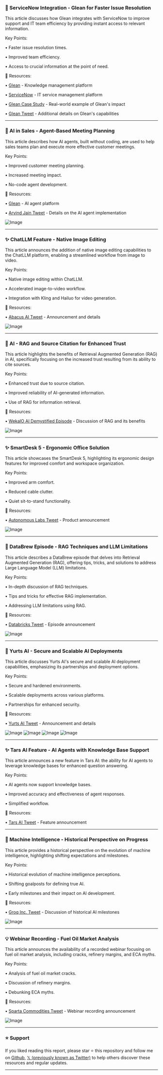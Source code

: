 ### 🤖 ServiceNow Integration - Glean for Faster Issue Resolution

This article discusses how Glean integrates with ServiceNow to improve support and IT team efficiency by providing instant access to relevant information.

Key Points:

• Faster issue resolution times.


• Improved team efficiency.


• Access to crucial information at the point of need.


🔗 Resources:

• [Glean](https://x.com/glean) - Knowledge management platform


• [ServiceNow](https://x.com/ServiceNow) - IT service management platform


• [Glean Case Study](https://glean-it.com/4kmvP3D) - Real-world example of Glean's impact


• [Glean Tweet](https://x.com/glean/status/1900605988807622710) - Additional details on Glean's capabilities

---
### 🚀 AI in Sales - Agent-Based Meeting Planning

This article describes how AI agents, built without coding, are used to help sales teams plan and execute more effective customer meetings.

Key Points:

• Improved customer meeting planning.


• Increased meeting impact.


• No-code agent development.



🔗 Resources:

• [Glean](https://x.com/glean) - AI agent platform


• [Arvind Jain Tweet](https://x.com/jainarvind/status/1900328119854075930) - Details on the AI agent implementation

![Image](https://pbs.twimg.com/ext_tw_video_thumb/1900328029663985664/pu/img/9YwSylqz13vNeKqc.jpg)

---
### ✨ ChatLLM Feature - Native Image Editing

This article announces the addition of native image editing capabilities to the ChatLLM platform, enabling a streamlined workflow from image to video.

Key Points:

• Native image editing within ChatLLM.


• Accelerated image-to-video workflow.


• Integration with Kling and Hailuo for video generation.


🔗 Resources:

• [Abacus AI Tweet](https://x.com/bindureddy/status/1900326804545822903) - Announcement and details


![Image](https://pbs.twimg.com/media/Gl9Qe_eaoAAxu_S?format=jpg&name=900x900)

---
### 🤖 AI - RAG and Source Citation for Enhanced Trust

This article highlights the benefits of Retrieval Augmented Generation (RAG) in AI, specifically focusing on the increased trust resulting from its ability to cite sources.

Key Points:

• Enhanced trust due to source citation.


• Improved reliability of AI-generated information.


• Use of RAG for information retrieval.


🔗 Resources:

• [WekaIO AI Demystified Episode](https://weka.ly/41sn1Ah) - Discussion of RAG and its benefits

![Image](https://pbs.twimg.com/media/Gl8N3jJW4AAWJCZ.jpg)

---
### ✨ SmartDesk 5 - Ergonomic Office Solution

This article showcases the SmartDesk 5, highlighting its ergonomic design features for improved comfort and workspace organization.

Key Points:

• Improved arm comfort.


• Reduced cable clutter.


• Quiet sit-to-stand functionality.


🔗 Resources:

• [Autonomous Labs Tweet](https://x.com/autonomous_labs/status/1900252280894730391) - Product announcement


![Image](https://pbs.twimg.com/amplify_video_thumb/1900252184832598017/img/udj6IqbknQT9uMj_.jpg)

---
### 🤖 DataBrew Episode - RAG Techniques and LLM Limitations

This article describes a DataBrew episode that delves into Retrieval Augmented Generation (RAG), offering tips, tricks, and solutions to address Large Language Model (LLM) limitations.

Key Points:

• In-depth discussion of RAG techniques.


• Tips and tricks for effective RAG implementation.


• Addressing LLM limitations using RAG.


🔗 Resources:

• [Databricks Tweet](https://x.com/databricks/status/1900215479513284997) - Episode announcement


![Image](https://pbs.twimg.com/media/Gl7r4_xWMAACtxD.jpg)

---
### 🤖 Yurts AI - Secure and Scalable AI Deployments

This article discusses Yurts AI's secure and scalable AI deployment capabilities, emphasizing its partnerships and deployment options.

Key Points:

• Secure and hardened environments.


• Scalable deployments across various platforms.


• Partnerships for enhanced security.


🔗 Resources:

• [Yurts AI Tweet](https://x.com/yurtsai/status/1900215369471537214) - Announcement and details


![Image](https://pbs.twimg.com/media/Gl7ryVDXAAI0mRB?format=jpg&name=360x360)
![Image](https://pbs.twimg.com/media/Gl7ry9TXMAAvcB9?format=jpg&name=360x360)
![Image](https://pbs.twimg.com/media/Gl7rzXJX0AArdgm?format=jpg&name=360x360)
![Image](https://pbs.twimg.com/media/Gl7rzpQXoAA2359?format=jpg&name=360x360)

---
### ✨ Tars AI Feature - AI Agents with Knowledge Base Support

This article announces a new feature in Tars AI: the ability for AI agents to leverage knowledge bases for enhanced question answering.

Key Points:

• AI agents now support knowledge bases.


• Improved accuracy and effectiveness of agent responses.


• Simplified workflow.


🔗 Resources:

• [Tars AI Tweet](https://x.com/hellotars_ai/status/1900192625795502399) - Feature announcement


---
### 🤖 Machine Intelligence - Historical Perspective on Progress

This article provides a historical perspective on the evolution of machine intelligence, highlighting shifting expectations and milestones.

Key Points:

• Historical evolution of machine intelligence perceptions.


• Shifting goalposts for defining true AI.


• Early milestones and their impact on AI development.


🔗 Resources:

• [Groq Inc. Tweet](https://x.com/JonathanRoss321/status/1900192651502108975) - Discussion of historical AI milestones


![Image](https://pbs.twimg.com/media/Gl7XJZnWoAAlCzf?format=jpg&name=small)

---
### 💡 Webinar Recording - Fuel Oil Market Analysis

This article announces the availability of a recorded webinar focusing on fuel oil market analysis, including cracks, refinery margins, and ECA myths.

Key Points:

• Analysis of fuel oil market cracks.


• Discussion of refinery margins.


• Debunking ECA myths.


🔗 Resources:

• [Sparta Commodities Tweet](https://x.com/SpartaCommo/status/1900125944116867131) - Webinar recording announcement


![Image](https://pbs.twimg.com/media/Gl6aeUyXAAENUKR?format=jpg&name=small)


---

### ⭐️ Support

If you liked reading this report, please star ⭐️ this repository and follow me on [Github](https://github.com/Drix10), [𝕏 (previously known as Twitter)](https://x.com/DRIX_10_) to help others discover these resources and regular updates.

---